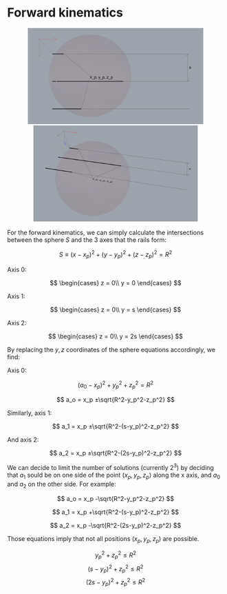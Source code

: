 # Forward kinematics

<p align="center"> <img src="../../assets/images/forward_kinematics_top.png" width="408" /> <img src="../../assets/images/forward_kinematics_perspective.png" width="382" />

For the forward kinematics, we can simply calculate the intersections between the sphere $S$ and the 3 axes that the rails form:

$$ S \equiv (x-x_p)^2 + (y-y_p)^2 + (z-z_p)^2  = R^2 $$

Axis 0:

$$ 
\begin{cases}
z = 0\\
y = 0
\end{cases}
$$

Axis 1:

$$ 
\begin{cases}
z = 0\\
y = s
\end{cases}
$$

Axis 2:

$$ 
\begin{cases}
z = 0\\
y = 2s
\end{cases}
$$

By replacing the $y, z$ coordinates of the sphere equations accordingly, we find:

Axis 0:

$$ (a_0-x_p)^2 + y_p^2 + z_p^2  = R^2 $$

$$ a_o = x_p ±\sqrt{R^2-y_p^2-z_p^2} $$

Similarly, axis 1:

$$ a_1 = x_p ±\sqrt{R^2-(s-y_p)^2-z_p^2} $$

And axis 2:

$$ a_2 = x_p ±\sqrt{R^2-(2s-y_p)^2-z_p^2} $$

We can decide to limit the number of solutions (currently $2^3$) by deciding that $a_1$ sould be on one side of the point $(x_p, y_p, z_p)$ along the x axis, and $a_0$ and $a_2$ on the other side. For example:

$$ a_o = x_p -\sqrt{R^2-y_p^2-z_p^2} $$

$$ a_1 = x_p +\sqrt{R^2-(s-y_p)^2-z_p^2} $$

$$ a_2 = x_p -\sqrt{R^2-(2s-y_p)^2-z_p^2} $$

Those equations imply that not all positions $(x_p, y_p, z_p)$ are possible.

$$ y_p^2+z_p^2 \leq R^2 $$
$$ (s-y_p)^2+z_p^2 \leq R^2 $$
$$ (2s-y_p)^2+z_p^2 \leq R^2 $$